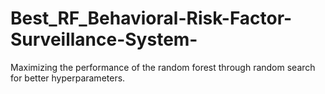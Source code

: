 # Best_RF_Behavioral-Risk-Factor-Surveillance-System-
Maximizing the performance of the random forest through random search for better hyperparameters.
